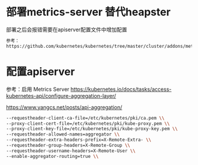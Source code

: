# 部署metrics-server 替代heapster
部署之后会报错需要在apiserver配置文件中增加配置
```bash
参考：
https://github.com/kubernetes/kubernetes/tree/master/cluster/addons/metrics-server
```

# 配置apiserver
参考：启用 Metrics Server
https://kubernetes.io/docs/tasks/access-kubernetes-api/configure-aggregation-layer/

https://www.yangcs.net/posts/api-aggregation/

```bash
--requestheader-client-ca-file=/etc/kubernetes/pki/ca.pem \\
--proxy-client-cert-file=/etc/kubernetes/pki/kube-proxy.pem \\
--proxy-client-key-file=/etc/kubernetes/pki/kube-proxy-key.pem \\
--requestheader-allowed-names=aggregator \\
--requestheader-extra-headers-prefix=X-Remote-Extra- \\
--requestheader-group-headers=X-Remote-Group \\
--requestheader-username-headers=X-Remote-User \\
--enable-aggregator-routing=true \\
```